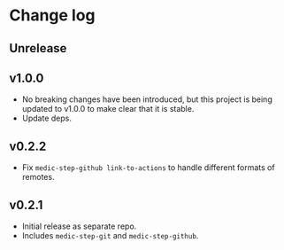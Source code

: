 # Change log

## Unrelease

## v1.0.0

- No breaking changes have been introduced, but this project is being
  updated to v1.0.0 to make clear that it is stable.
- Update deps.

## v0.2.2

- Fix `medic-step-github link-to-actions` to handle different formats of
  remotes.

## v0.2.1

- Initial release as separate repo.
- Includes `medic-step-git` and `medic-step-github`.
